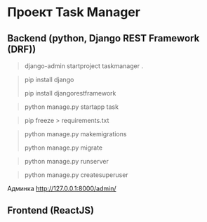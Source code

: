 # Проект Task Manager

## Backend (python, Django REST Framework (DRF))

> django-admin startproject taskmanager .

> pip install django
> 
> pip install djangorestframework

> python manage.py startapp task

> pip freeze > requirements.txt

> python manage.py makemigrations
>
> python manage.py migrate

> python manage.py runserver

> python manage.py createsuperuser

Админка
http://127.0.0.1:8000/admin/



## Frontend (ReactJS)